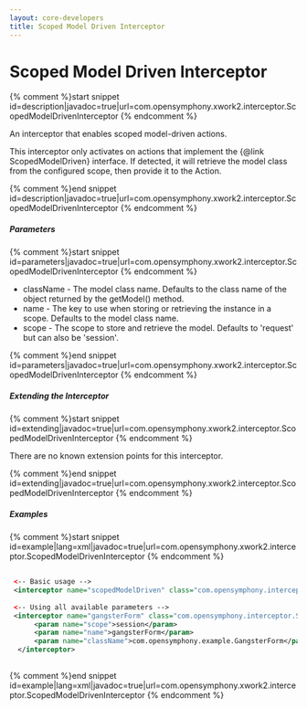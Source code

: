 ```yaml
---
layout: core-developers
title: Scoped Model Driven Interceptor
---
```


# Scoped Model Driven Interceptor



{% comment %}start snippet id=description|javadoc=true|url=com.opensymphony.xwork2.interceptor.ScopedModelDrivenInterceptor {% endcomment %}
<p>
 An interceptor that enables scoped model-driven actions.

 <p>This interceptor only activates on actions that implement the {@link ScopedModelDriven} interface.  If
 detected, it will retrieve the model class from the configured scope, then provide it to the Action.</p>
  
</p>
{% comment %}end snippet id=description|javadoc=true|url=com.opensymphony.xwork2.interceptor.ScopedModelDrivenInterceptor {% endcomment %}

##### Parameters



{% comment %}start snippet id=parameters|javadoc=true|url=com.opensymphony.xwork2.interceptor.ScopedModelDrivenInterceptor {% endcomment %}
<p>
 <ul>

 <li>className - The model class name.  Defaults to the class name of the object returned by the getModel() method.</li>
            
 <li>name - The key to use when storing or retrieving the instance in a scope.  Defaults to the model
            class name.</li>

 <li>scope - The scope to store and retrieve the model.  Defaults to 'request' but can also be 'session'.</li>
 </ul>

</p>
{% comment %}end snippet id=parameters|javadoc=true|url=com.opensymphony.xwork2.interceptor.ScopedModelDrivenInterceptor {% endcomment %}

##### Extending the Interceptor



{% comment %}start snippet id=extending|javadoc=true|url=com.opensymphony.xwork2.interceptor.ScopedModelDrivenInterceptor {% endcomment %}
<p>
 There are no known extension points for this interceptor.

</p>
{% comment %}end snippet id=extending|javadoc=true|url=com.opensymphony.xwork2.interceptor.ScopedModelDrivenInterceptor {% endcomment %}

##### Examples



{% comment %}start snippet id=example|lang=xml|javadoc=true|url=com.opensymphony.xwork2.interceptor.ScopedModelDrivenInterceptor {% endcomment %}

```xml
 
 <-- Basic usage -->
 <interceptor name="scopedModelDriven" class="com.opensymphony.interceptor.ScopedModelDrivenInterceptor" />
 
 <-- Using all available parameters -->
 <interceptor name="gangsterForm" class="com.opensymphony.interceptor.ScopedModelDrivenInterceptor">
      <param name="scope">session</param>
      <param name="name">gangsterForm</param>
      <param name="className">com.opensymphony.example.GangsterForm</param>
  </interceptor>
 

```

{% comment %}end snippet id=example|lang=xml|javadoc=true|url=com.opensymphony.xwork2.interceptor.ScopedModelDrivenInterceptor {% endcomment %}
